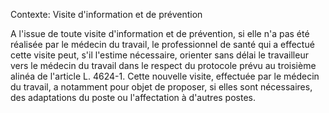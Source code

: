 Contexte: Visite d'information et de prévention

A l'issue de toute visite d'information et de prévention, si elle n'a pas été réalisée par le médecin du travail, le professionnel de santé qui a effectué cette visite peut, s'il l'estime nécessaire, orienter sans délai le travailleur vers le médecin du travail dans le respect du protocole prévu au troisième alinéa de l'article L. 4624-1. Cette nouvelle visite, effectuée par le médecin du travail, a notamment pour objet de proposer, si elles sont nécessaires, des adaptations du poste ou l'affectation à d'autres postes.